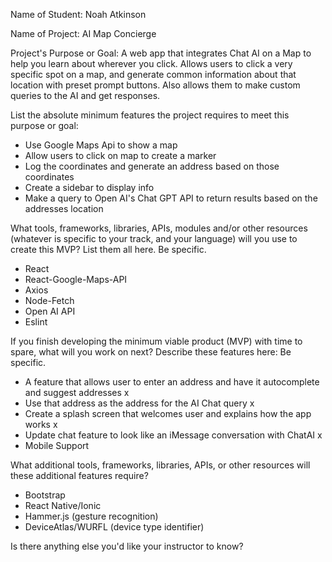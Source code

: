 Name of Student: Noah Atkinson

Name of Project: AI Map Concierge

Project's Purpose or Goal: A web app that integrates Chat AI on a Map to help you learn about wherever you click. Allows users to click a very specific spot on a map, and generate common information about that location with preset prompt buttons. Also allows them to make custom queries to the AI and get responses. 

List the absolute minimum features the project requires to meet this purpose or goal: 
- Use Google Maps Api to show a map
- Allow users to click on map to create a marker
- Log the coordinates and generate an address based on those coordinates
- Create a sidebar to display info
- Make a query to Open AI's Chat GPT API to return results based on the addresses location

What tools, frameworks, libraries, APIs, modules and/or other resources (whatever is specific to your track, and your language) will you use to create this MVP? List them all here. Be specific.

- React
- React-Google-Maps-API
- Axios
- Node-Fetch
- Open AI API
- Eslint

If you finish developing the minimum viable product (MVP) with time to spare, what will you work on next? Describe these features here: Be specific.
- A feature that allows user to enter an address and have it autocomplete and suggest addresses x
- Use that address as the address for the AI Chat query x
- Create a splash screen that welcomes user and explains how the app works x
- Update chat feature to look like an iMessage conversation with ChatAI x
- Mobile Support 

What additional tools, frameworks, libraries, APIs, or other resources will these additional features require?
- Bootstrap
- React Native/Ionic 
- Hammer.js (gesture recognition)
- DeviceAtlas/WURFL (device type identifier)


Is there anything else you'd like your instructor to know?

